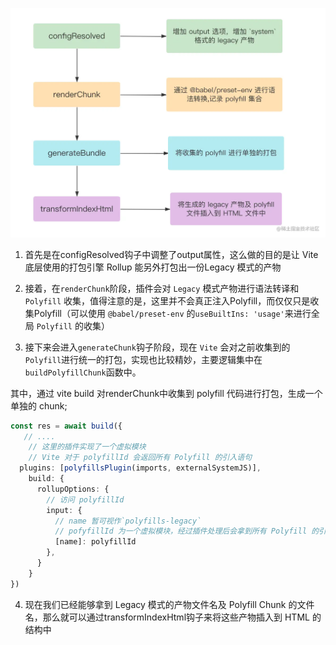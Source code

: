 ![img.png](img/img.png)
1. 首先是在configResolved钩子中调整了output属性，这么做的目的是让 Vite 底层使用的打包引擎 Rollup 能另外打包出一份Legacy 模式的产物

2. 接着，在`renderChunk`阶段，插件会对 `Legacy` 模式产物进行语法转译和 `Polyfill` 收集，值得注意的是，这里并不会真正注入Polyfill，而仅仅只是收集Polyfill（可以使用 `@babel/preset-env` 的`useBuiltIns: 'usage'`来进行全局 `Polyfill` 的收集）

3. 接下来会进入`generateChunk`钩子阶段，现在 `Vite` 会对之前收集到的`Polyfill`进行统一的打包，实现也比较精妙，主要逻辑集中在`buildPolyfillChunk`函数中。

其中，通过 vite build 对renderChunk中收集到 polyfill 代码进行打包，生成一个单独的 chunk;
```ts
const res = await build({
   // ....
    // 这里的插件实现了一个虚拟模块
    // Vite 对于 polyfillId 会返回所有 Polyfill 的引入语句
  plugins: [polyfillsPlugin(imports, externalSystemJS)],
    build: {
      rollupOptions: {
        // 访问 polyfillId
        input: {
          // name 暂可视作`polyfills-legacy`
          // pofyfillId 为一个虚拟模块，经过插件处理后会拿到所有 Polyfill 的引入语句
          [name]: polyfillId
        },
      }
    }
})
```
4. 现在我们已经能够拿到 Legacy 模式的产物文件名及 Polyfill Chunk 的文件名，那么就可以通过transformIndexHtml钩子来将这些产物插入到 HTML 的结构中